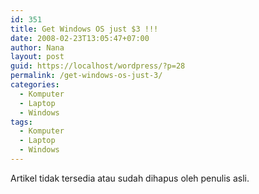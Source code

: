 ```yaml
---
id: 351
title: Get Windows OS just $3 !!!
date: 2008-02-23T13:05:47+07:00
author: Nana
layout: post
guid: https://localhost/wordpress/?p=28
permalink: /get-windows-os-just-3/
categories:
  - Komputer
  - Laptop
  - Windows
tags:
  - Komputer
  - Laptop
  - Windows
---
```

Artikel tidak tersedia atau sudah dihapus oleh penulis asli.